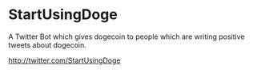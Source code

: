 StartUsingDoge
==============

A Twitter Bot which gives dogecoin to people which are writing positive tweets about dogecoin.

http://twitter.com/StartUsingDoge
